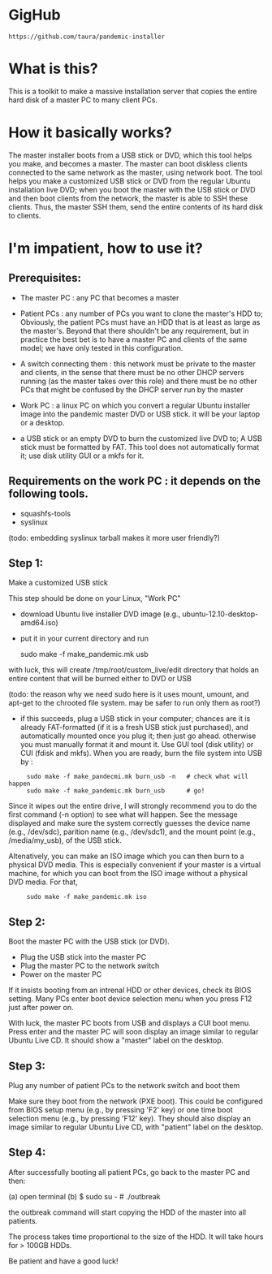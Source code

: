 
# GigHub 

	https://github.com/taura/pandemic-installer

# What is this? 

This is a toolkit to make a massive installation server that copies
the entire hard disk of a master PC to many client PCs.

# How it basically works?

The master installer boots from a USB stick or DVD, which this tool
helps you make, and becomes a master.  The master can boot diskless
clients connected to the same network as the master, using network
boot.  The tool helps you make a customized USB stick or DVD from the
regular Ubuntu installation live DVD; when you boot the master with the
USB stick or DVD and then boot clients from the network, the master is
able to SSH these clients.  Thus, the master SSH them, send the entire
contents of its hard disk to clients.

# I'm impatient, how to use it? 

## Prerequisites:

 * The master PC : any PC that becomes a master

 * Patient PCs : any number of PCs you want to clone the master's HDD
       to; Obviously, the patient PCs must have an HDD that is at
       least as large as the master's.  Beyond that there shouldn't be
       any requirement, but in practice the best bet is to have a
       master PC and clients of the same model; we have only tested in
       this configuration.

 * A switch connecting them : this network must be private to the
       master and clients, in the sense that there must be no other
       DHCP servers running (as the master takes over this role) and
       there must be no other PCs that might be confused by the DHCP
       server run by the master

 * Work PC : a linux PC on which you convert a regular Ubuntu
    installer image into the pandemic master DVD or USB stick.
    it will be your laptop or a desktop.

 * a USB stick or an empty DVD to burn the customized live DVD to; A
    USB stick must be formatted by FAT.  This tool does not
    automatically format it; use disk utility GUI or a mkfs for it.

## Requirements on the work PC : it depends on the following tools. 

 * squashfs-tools
 * syslinux

(todo: embedding syslinux tarball makes it more user friendly?)

## Step 1: 

Make a customized USB stick

This step should be done on your Linux, "Work PC"

  * download Ubuntu live installer DVD image 
     (e.g., ubuntu-12.10-desktop-amd64.iso)

  * put it in your current directory and run

     sudo make -f make_pandemic.mk usb

  with luck, this will create /tmp/root/custom_live/edit 
  directory that holds an entire content that will be burned
  either to DVD or USB

   (todo: the reason why we need sudo here is it uses
    mount, umount, and apt-get to the chrooted file system.
    may be safer to run only them as root?)

  * if this succeeds, plug a USB stick in your computer; chances are
  it is already FAT-formatted (if it is a fresh USB stick just
  purchased), and automatically mounted once you plug it; then just go
  ahead. otherwise you must manually format it and mount it.  Use GUI
  tool (disk utility) or CUI (fdisk and mkfs).  When you are ready, burn the
  file system into USB by :

```
     sudo make -f make_pandecmi.mk burn_usb -n   # check what will happen
     sudo make -f make_pandemic.mk burn_usb      # go!
```

  Since it wipes out the entire drive, I will strongly recommend you
  to do the first command (-n option) to see what will happen.
  See the message displayed and make sure the system correctly
  guesses the device name (e.g., /dev/sdc), parition name (e.g.,
  /dev/sdc1), and the mount point (e.g., /media/my_usb), of the USB
  stick.  

Altenatively, you can make an ISO image which you can then burn to a
physical DVD media.  This is especially convenient if your master is a
virtual machine, for which you can boot from the ISO image without a
physical DVD media.  For that,

```
     sudo make -f make_pandemic.mk iso
```

## Step 2: 

Boot the master PC with the USB stick (or DVD).

 * Plug the USB stick into the master PC
 * Plug the master PC to the network switch 
 * Power on the master PC

If it insists booting from an intrenal HDD or other devices, check its
BIOS setting.  Many PCs enter boot device selection menu when you
press F12 just after power on.

With luck, the master PC boots from USB and displays a CUI boot menu.
Press enter and the master PC will soon display an image similar to
regular Ubuntu Live CD.  It should show a "master" label on the desktop.

## Step 3: 

Plug any number of patient PCs to the network switch and boot them

Make sure they boot from the network (PXE boot).  This could be
configured from BIOS setup menu (e.g., by pressing 'F2' key) or one
time boot selection menu (e.g., by pressing 'F12' key).  They should
also display an image similar to regular Ubuntu Live CD, with "patient"
label on the desktop.

## Step 4: 

After successfully booting all patient PCs, go back to the master PC and then:

  (a) open terminal
  (b) 
     $ sudo su -
     # ./outbreak

the outbreak command will start copying the HDD of the master into all
patients.

The process takes time proportional to the size of the HDD.  It will take
hours for > 100GB HDDs.  

Be patient and have a good luck!
